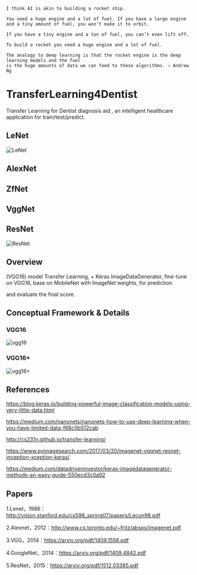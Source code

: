 ```
I think AI is akin to building a rocket ship. 

You need a huge engine and a lot of fuel. If you have a large engine and a tiny amount of fuel, you won’t make it to orbit.

If you have a tiny engine and a ton of fuel, you can’t even lift off.

To build a rocket you need a huge engine and a lot of fuel.

The analogy to deep learning is that the rocket engine is the deep learning models and the fuel 
is the huge amounts of data we can feed to these algorithms. — Andrew Ng
```

# TransferLearning4Dentist

Transfer Learning for Dentist diagnosis aid , an intelligent healthcare application for train/test/predict.

[](https://cdn-images-1.medium.com/max/800/0*ovwBU8FJHCqqvsOr.gif)

## LeNet

![LeNet](https://raw.githubusercontent.com/yangboz/TransferLearning4Dentist/master/LeNet/plot.png)

## AlexNet

## ZfNet

## VggNet

## ResNet

![ResNet](https://raw.githubusercontent.com/yangboz/TransferLearning4Dentist/master/ResNet/plot.png)

## Overview

(VGG16) model Transfer Learning, + Keras ImageDataGenerator, fine-tune on VGG16, base on MobileNet with ImageNet weights, for prediction 

and evaluate the final score.

## Conceptual Framework & Details

### VGG16

![vgg16](https://blog.keras.io/img/imgclf/vgg16_original.png)

### VGG16+

![vgg16+](https://blog.keras.io/img/imgclf/vgg16_modified.png)


## References

https://blog.keras.io/building-powerful-image-classification-models-using-very-little-data.html

https://medium.com/nanonets/nanonets-how-to-use-deep-learning-when-you-have-limited-data-f68c0b512cab

http://cs231n.github.io/transfer-learning/

https://www.pyimagesearch.com/2017/03/20/imagenet-vggnet-resnet-inception-xception-keras/

https://medium.com/datadriveninvestor/keras-imagedatagenerator-methods-an-easy-guide-550ecd3c0a92

## Papers

1.Lenet，1986：http://vision.stanford.edu/cs598_spring07/papers/Lecun98.pdf 

2.Alexnet，2012：http://www.cs.toronto.edu/~fritz/absps/imagenet.pdf 

3.VGG，2014：https://arxiv.org/pdf/1409.1556.pdf 

4.GoogleNet，2014：https://arxiv.org/pdf/1409.4842.pdf 

5.ResNet，2015：https://arxiv.org/pdf/1512.03385.pdf

